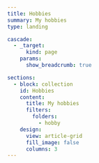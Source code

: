 ```yaml
---
title: Hobbies
summary: My hobbies
type: landing

cascade:
  - _target:
      kind: page
    params:
      show_breadcrumb: true

sections:
  - block: collection
    id: Hobbies
    content:
      title: My hobbies
      filters:
        folders:
          - hobby
    design:
      view: article-grid
      fill_image: false
      columns: 3
---
```

